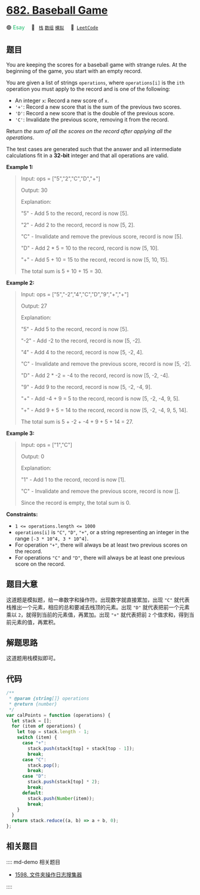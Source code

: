 # [682. Baseball Game](https://leetcode.com/problems/baseball-game/)

🟢 <font color=#15bd66>Esay</font>&emsp; 🔖&ensp; [`栈`](/leetcode/outline/tag/stack.md) [`数组`](/leetcode/outline/tag/array.md) [`模拟`](/leetcode/outline/tag/simulation.md)&emsp; 🔗&ensp;[`LeetCode`](https://leetcode.com/problems/baseball-game/)

## 题目

You are keeping the scores for a baseball game with strange rules. At the
beginning of the game, you start with an empty record.

You are given a list of strings `operations`, where `operations[i]` is the `ith` operation you must apply to the record and is one of the following:

- An integer `x`: Record a new score of `x`.
- `'+'`: Record a new score that is the sum of the previous two scores.
- `'D'`: Record a new score that is the double of the previous score.
- `'C'`: Invalidate the previous score, removing it from the record.

Return _the sum of all the scores on the record after applying all the operations_.

The test cases are generated such that the answer and all intermediate calculations fit in a **32-bit** integer and that all operations are valid.

**Example 1:**

> Input: ops = ["5","2","C","D","+"]
>
> Output: 30
>
> Explanation:
>
> "5" - Add 5 to the record, record is now [5].
>
> "2" - Add 2 to the record, record is now [5, 2].
>
> "C" - Invalidate and remove the previous score, record is now [5].
>
> "D" - Add 2 \* 5 = 10 to the record, record is now [5, 10].
>
> "+" - Add 5 + 10 = 15 to the record, record is now [5, 10, 15].
>
> The total sum is 5 + 10 + 15 = 30.

**Example 2:**

> Input: ops = ["5","-2","4","C","D","9","+","+"]
>
> Output: 27
>
> Explanation:
>
> "5" - Add 5 to the record, record is now [5].
>
> "-2" - Add -2 to the record, record is now [5, -2].
>
> "4" - Add 4 to the record, record is now [5, -2, 4].
>
> "C" - Invalidate and remove the previous score, record is now [5, -2].
>
> "D" - Add 2 \* -2 = -4 to the record, record is now [5, -2, -4].
>
> "9" - Add 9 to the record, record is now [5, -2, -4, 9].
>
> "+" - Add -4 + 9 = 5 to the record, record is now [5, -2, -4, 9, 5].
>
> "+" - Add 9 + 5 = 14 to the record, record is now [5, -2, -4, 9, 5, 14].
>
> The total sum is 5 + -2 + -4 + 9 + 5 + 14 = 27.

**Example 3:**

> Input: ops = ["1","C"]
>
> Output: 0
>
> Explanation:
>
> "1" - Add 1 to the record, record is now [1].
>
> "C" - Invalidate and remove the previous score, record is now [].
>
> Since the record is empty, the total sum is 0.

**Constraints:**

- `1 <= operations.length <= 1000`
- `operations[i]` is `"C"`, `"D"`, `"+"`, or a string representing an integer in the range `[-3 * 10^4, 3 * 10^4]`.
- For operation `"+"`, there will always be at least two previous scores on the record.
- For operations `"C"` and `"D"`, there will always be at least one previous score on the record.

## 题目大意

这道题是模拟题，给一串数字和操作符。出现数字就直接累加，出现 `"C"` 就代表栈推出一个元素，相应的总和要减去栈顶的元素。出现 `"D"` 就代表把前一个元素乘以 `2`，就得到当前的元素值，再累加。出现 `"+"` 就代表把前 `2` 个值求和，得到当前元素的值，再累积。

## 解题思路

这道题用栈模拟即可。

## 代码

```javascript
/**
 * @param {string[]} operations
 * @return {number}
 */
var calPoints = function (operations) {
  let stack = [];
  for (item of operations) {
    let top = stack.length - 1;
    switch (item) {
      case "+":
        stack.push(stack[top] + stack[top - 1]);
        break;
      case "C":
        stack.pop();
        break;
      case "D":
        stack.push(stack[top] * 2);
        break;
      default:
        stack.push(Number(item));
        break;
    }
  }
  return stack.reduce((a, b) => a + b, 0);
};
```

## 相关题目

:::: md-demo 相关题目

- [1598. 文件夹操作日志搜集器](https://leetcode.com/problems/crawler-log-folder)

::::

